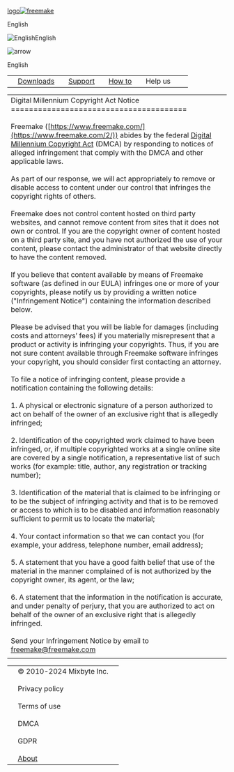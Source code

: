 [logo![freemake](https://static.freemake.com/frm/images/freemake-logo_NewYear1.png "freemake")](https://www.freemake.com/2/)

English

![English](https://static.freemake.com/frm/images/lang/en.png)English

![arrow](https://static.freemake.com/frm/images/lang_menu/traingle.png)

English

|     |     |     |     |     |     |     |     |     |     |
| --- | --- | --- | --- | --- | --- | --- | --- | --- | --- |
|     | [Downloads](https://www.freemake.com/downloads/) |     | [Support](https://www.freemake.com/support/) |     | [How to](https://www.freemake.com/how_to/) |     | Help us |     |     |

|     |
| --- |
| Digital Millennium Copyright Act Notice<br>=======================================<br><br>Freemake ([https://www.freemake.com/](https://www.freemake.com/2/)) abides by the federal [Digital Millennium Copyright Act](https://www.copyright.gov/legislation/dmca.pdf) (DMCA) by responding to notices of alleged infringement that comply with the DMCA and other applicable laws.<br><br>As part of our response, we will act appropriately to remove or disable access to content under our control that infringes the copyright rights of others.<br><br>Freemake does not control content hosted on third party websites, and cannot remove content from sites that it does not own or control. If you are the copyright owner of content hosted on a third party site, and you have not authorized the use of your content, please contact the administrator of that website directly to have the content removed.<br><br>If you believe that content available by means of Freemake software (as defined in our EULA) infringes one or more of your copyrights, please notify us by providing a written notice ("Infringement Notice") containing the information described below.<br><br>Please be advised that you will be liable for damages (including costs and attorneys’ fees) if you materially misrepresent that a product or activity is infringing your copyrights. Thus, if you are not sure content available through Freemake software infringes your copyright, you should consider first contacting an attorney.<br><br>To file a notice of infringing content, please provide a notification containing the following details:<br><br>1\. A physical or electronic signature of a person authorized to act on behalf of the owner of an exclusive right that is allegedly infringed;<br><br>2\. Identification of the copyrighted work claimed to have been infringed, or, if multiple copyrighted works at a single online site are covered by a single notification, a representative list of such works (for example: title, author, any registration or tracking number);<br><br>3\. Identification of the material that is claimed to be infringing or to be the subject of infringing activity and that is to be removed or access to which is to be disabled and information reasonably sufficient to permit us to locate the material;<br><br>4\. Your contact information so that we can contact you (for example, your address, telephone number, email address);<br><br>5\. A statement that you have a good faith belief that use of the material in the manner complained of is not authorized by the copyright owner, its agent, or the law;<br><br>6\. A statement that the information in the notification is accurate, and under penalty of perjury, that you are authorized to act on behalf of the owner of an exclusive right that is allegedly infringed.<br><br>Send your Infringement Notice by email to [freemake@freemake.com](mailto:freemake@freemake.com) |
|     |     |

  

|     |     |     |
| --- | --- | --- |
|     | © 2010-2024 Mixbyte Inc.<br><br>Privacy policy<br><br>Terms of use<br><br>DMCA<br><br>GDPR<br><br>[About](https://www.freemake.com/about_us/) |     |